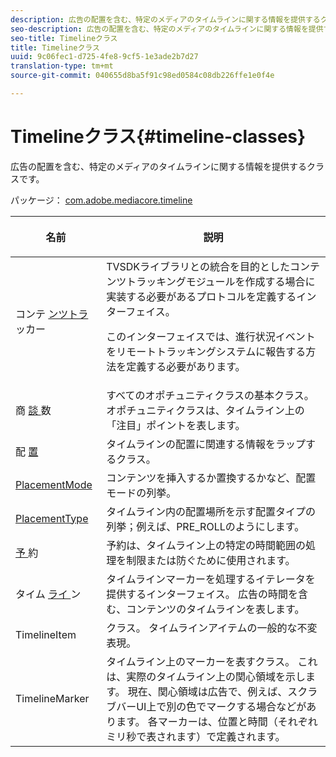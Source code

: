 ```yaml
---
description: 広告の配置を含む、特定のメディアのタイムラインに関する情報を提供するクラスです。
seo-description: 広告の配置を含む、特定のメディアのタイムラインに関する情報を提供するクラスです。
seo-title: Timelineクラス
title: Timelineクラス
uuid: 9c06fec1-d725-4fe8-9cf5-1e3ade2b7d27
translation-type: tm+mt
source-git-commit: 040655d8ba5f91c98ed0584c08db226ffe1e0f4e

---
```



# Timelineクラス{#timeline-classes}

広告の配置を含む、特定のメディアのタイムラインに関する情報を提供するクラスです。

パッケージ： [com.adobe.mediacore.timeline](https://help.adobe.com/en_US/primetime/api/psdk/asdoc-dhls_1.4/com/adobe/mediacore/timeline/package-detail.html)

<table frame="all" colsep="1" rowsep="1" id="table_6752E908BA6546549619994A3F7D5F87"> 
 <thead> 
  <tr rowsep="1"> 
   <th colname="1" class="entry"> 名前 </th> 
   <th colname="2" class="entry"> <p>説明 </p> </th> 
  </tr> 
 </thead>
 <tbody> 
  <tr rowsep="1"> 
   <td colname="1"> <span class="codeph"> コンテ <a href="https://help.adobe.com/en_US/primetime/api/psdk/asdoc-dhls_1.4/com/adobe/mediacore/timeline/ContentTracker.html" format="html" scope="external"> ンツトラ </a> ッカー </span> </td> 
   <td colname="2"> TVSDKライブラリとの統合を目的としたコンテンツトラッキングモジュールを作成する場合に実装する必要があるプロトコルを定義するインターフェイス。 <p>このインターフェイスでは、進行状況イベントをリモートトラッキングシステムに報告する方法を定義する必要があります。 </p> </td> 
  </tr> 
  <tr rowsep="1"> 
   <td colname="1"> <span class="codeph"> 商 <a href="https://help.adobe.com/en_US/primetime/api/psdk/asdoc-dhls_1.4/com/adobe/mediacore/timeline/Opportunity.html" format="html" scope="external"> 談 </a> 数 </span> </td> 
   <td colname="2"> すべてのオポチュニティクラスの基本クラス。 オポチュニティクラスは、タイムライン上の「注目」ポイントを表します。 </td> 
  </tr> 
  <tr rowsep="1"> 
   <td colname="1"> <span class="codeph"> 配 <a href="https://help.adobe.com/en_US/primetime/api/psdk/asdoc-dhls_1.4/com/adobe/mediacore/timeline/Placement.html" format="html" scope="external"> 置 </a></span> </td> 
   <td colname="2"> タイムラインの配置に関連する情報をラップするクラス。 </td> 
  </tr> 
  <tr rowsep="1"> 
   <td colname="1"> <span class="codeph"> <a href="https://help.adobe.com/en_US/primetime/api/psdk/asdoc-dhls_1.4/com/adobe/mediacore/timeline/PlacementMode.html" format="html" scope="external"> PlacementMode </a></span> </td> 
   <td colname="2"> コンテンツを挿入するか置換するかなど、配置モードの列挙。 </td> 
  </tr> 
  <tr rowsep="1"> 
   <td colname="1"> <span class="codeph"> <a href="https://help.adobe.com/en_US/primetime/api/psdk/asdoc-dhls_1.4/com/adobe/mediacore/timeline/PlacementType.html" format="html" scope="external"> PlacementType </a></span> </td> 
   <td colname="2"> タイムライン内の配置場所を示す配置タイプの列挙；例えば、PRE_ROLLのようにします。 </td> 
  </tr> 
  <tr rowsep="1"> 
   <td colname="1"> <span class="codeph"> <a href="https://help.adobe.com/en_US/primetime/api/psdk/asdoc-dhls_1.4/com/adobe/mediacore/timeline/Reservation.html" format="html" scope="external"> 予 </a> 約 </span> </td> 
   <td colname="2"> 予約は、タイムライン上の特定の時間範囲の処理を制限または防ぐために使用されます。 </td> 
  </tr> 
  <tr rowsep="1"> 
   <td colname="1"> <span class="codeph"> タイム <a href="https://help.adobe.com/en_US/primetime/api/psdk/asdoc-dhls_1.4/com/adobe/mediacore/timeline/Timeline.html" format="html" scope="external"> ライ </a> ン </span> </td> 
   <td colname="2"> タイムラインマーカーを処理するイテレータを提供するインターフェイス。 広告の時間を含む、コンテンツのタイムラインを表します。 </td> 
  </tr> 
  <tr rowsep="1"> 
   <td colname="1"> <span class="codeph"> TimelineItem <a href="https://help.adobe.com/en_US/primetime/api/psdk/asdoc-dhls_1.4/com/adobe/mediacore/timeline/TimelineItem.html" format="html" scope="external"></a></span> </td> 
   <td colname="2"> クラス。 タイムラインアイテムの一般的な不変表現。 </td> 
  </tr> 
  <tr rowsep="1"> 
   <td colname="1"> <span class="codeph"> TimelineMarker <a href="https://help.adobe.com/en_US/primetime/api/psdk/asdoc-dhls_1.4/com/adobe/mediacore/timeline/TimelineMarker.html" format="html" scope="external"></a></span> </td> 
   <td colname="2"> タイムライン上のマーカーを表すクラス。 これは、実際のタイムライン上の関心領域を示します。 現在、関心領域は広告で、例えば、スクラブバーUI上で別の色でマークする場合などがあります。 各マーカーは、位置と時間（それぞれミリ秒で表されます）で定義されます。 </td> 
  </tr> 
 </tbody> 
</table>

